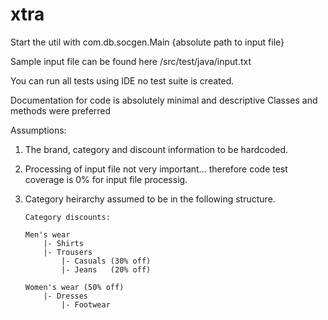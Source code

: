 # xtra

Start the util with com.db.socgen.Main {absolute path to input file}

Sample input file can be found here /src/test/java/input.txt

You can run all tests using IDE no test suite is created.  

Documentation for code is absolutely minimal and descriptive Classes and methods were preferred 


Assumptions:

1. The brand, category and discount information to be hardcoded.
2. Processing of input file not very important... therefore code test coverage is 0% for input file processig.
3. Category heirarchy assumed to be in the following structure.
       
       Category discounts:
       
       Men's wear
           |- Shirts
           |- Trousers
               |- Casuals (30% off)
               |- Jeans   (20% off)
    
       Women's wear (50% off)
           |- Dresses
               |- Footwear
    
